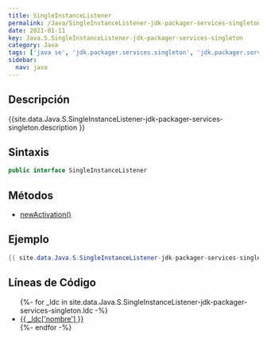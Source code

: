```yaml
---
title: SingleInstanceListener
permalink: /Java/SingleInstanceListener-jdk-packager-services-singleton/
date: 2021-01-11
key: Java.S.SingleInstanceListener-jdk-packager-services-singleton
category: Java
tags: ['java se', 'jdk.packager.services.singleton', 'jdk.packager.services', 'interface java', '10']
sidebar: 
  nav: java
---
```


## Descripción
{{site.data.Java.S.SingleInstanceListener-jdk-packager-services-singleton.description }}

## Sintaxis
~~~java
public interface SingleInstanceListener
~~~

## Métodos
* [newActivation()](/Java/SingleInstanceListener-jdk-packager-services-singleton/newActivation)

## Ejemplo
~~~java
{{ site.data.Java.S.SingleInstanceListener-jdk-packager-services-singleton.code}}
~~~

## Líneas de Código
<ul>
{%- for _ldc in site.data.Java.S.SingleInstanceListener-jdk-packager-services-singleton.ldc -%}
   <li>
       <a href="{{_ldc['url'] }}">{{ _ldc['nombre'] }}</a>
   </li>
{%- endfor -%}
</ul>

